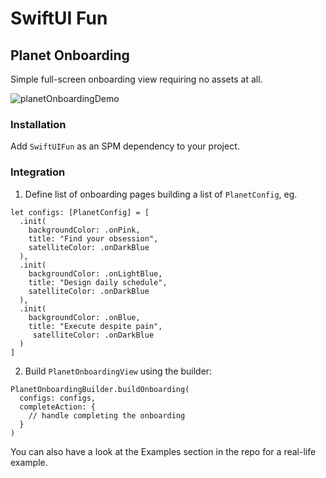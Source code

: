 # SwiftUI Fun

## Planet Onboarding

Simple full-screen onboarding view requiring no assets at all.

![planetOnboardingDemo](https://github.com/mbieda/swiftui-fun/assets/1736293/2a582c12-7d5c-4056-a195-88e40e62b08e)

### Installation

Add `SwiftUIFun` as an SPM dependency to your project.

### Integration

1. Define list of onboarding pages building a list of `PlanetConfig`, eg.

```
let configs: [PlanetConfig] = [
  .init(
    backgroundColor: .onPink,
    title: "Find your obsession",
    satelliteColor: .onDarkBlue
  ),
  .init(
    backgroundColor: .onLightBlue,
    title: "Design daily schedule",
    satelliteColor: .onDarkBlue
  ),
  .init(
    backgroundColor: .onBlue,
    title: "Execute despite pain",
     satelliteColor: .onDarkBlue
  )
]
```

2. Build `PlanetOnboardingView` using the builder:

```
PlanetOnboardingBuilder.buildOnboarding(
  configs: configs,
  completeAction: {
    // handle completing the onboarding
  }
)
```

You can also have a look at the Examples section in the repo for a real-life example.
